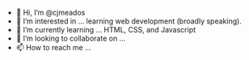 - 👋 Hi, I’m @cjmeados
- 👀 I’m interested in ... learning web development (broadly speaking).
- 🌱 I’m currently learning ... HTML, CSS, and Javascript
- 💞️ I’m looking to collaborate on ...
- 📫 How to reach me ...

<!---
cjmeados/cjmeados is a ✨ special ✨ repository because its `README.md` (this file) appears on your GitHub profile.
You can click the Preview link to take a look at your changes.
--->
